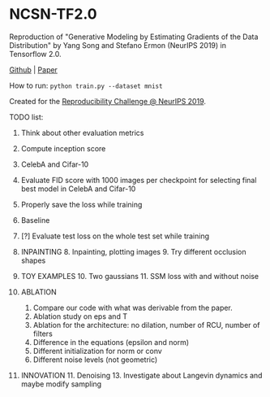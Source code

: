 # NCSN-TF2.0
Reproduction of "Generative Modeling by Estimating Gradients of the Data Distribution" by Yang Song and Stefano Ermon (NeurIPS 2019) in Tensorflow 2.0.

[Github] | [Paper]

How to run: `python train.py --dataset mnist`

Created for the [Reproducibility Challenge @ NeurIPS 2019].


TODO list:
1. Think about other evaluation metrics
2. Compute inception score
9. CelebA and Cifar-10
5. Evaluate FID score with 1000 images per checkpoint for selecting final best model in CelebA and Cifar-10
3. Properly save the loss while training
6. Baseline
4. [?] Evaluate test loss on the whole test set while training

1. INPAINTING
    8. Inpainting, plotting images
    9. Try different occlusion shapes

1. TOY EXAMPLES
    10. Two gaussians
    11. SSM loss with and without noise

1. ABLATION
    1. Compare our code with what was derivable from the paper.
    7. Ablation study on eps and T
    12. Ablation for the architecture: no dilation, number of RCU, number of filters
    14. Difference in the equations (epsilon and norm)
    15. Different initialization for norm or conv
    16. Different noise levels (not geometric)
1. INNOVATION
    11. Denoising
    13. Investigate about Langevin dynamics and maybe modify sampling

[Paper]: https://arxiv.org/pdf/1907.05600.pdf
[Github]: https://github.com/ermongroup/ncsn
[Reproducibility Challenge @ NeurIPS 2019]: https://reproducibility-challenge.github.io/neurips2019/
